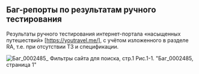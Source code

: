 ## Баг-репорты по результатам ручного тестирования

Результаты ручного тестирования интернет-портала «насыщенных путешествий» [https://youtravel.me/], с учётом изложенного в разделе RA, т.е. при отсутствии ТЗ и спецификации.

![Баг_0002485_ Фильтры сайта для поиска, стр.1](https://github.com/tsf-soft/SoftwareQA/assets/6228605/a65a9c99-3213-4c1d-8498-16cb5f6226ca "Баг_0002485, страница 1")
Рис.1-1. "Баг_0002485, страница 1"


